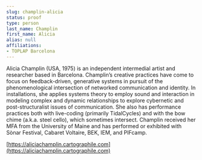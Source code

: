 ```yaml
---
slug: champlin-alicia
status: proof
type: person
last_name: Champlin
first_name: Alicia
alias: null
affiliations:
- TOPLAP Barcelona
---
```


Alicia Champlin (USA, 1975) is an independent intermedial artist and researcher based in Barcelona. Champlin’s creative practices have come to focus on feedback-driven, generative systems in pursuit of the phenomenological intersection of networked communication and identity. In installations, she applies systems theory to employ sound and interaction in modeling complex and dynamic relationships to explore cybernetic and post-structuralist issues of communication. She also has performance practices both with live-coding (primarily TidalCycles) and with the bow chime (a.k.a. steel cello), which sometimes intersect. Champlin received her MFA from the University of Maine and has performed or exhibited with Sònar Festival, Cabaret Voltaire, BEK, IEM, and PIFcamp.

[https://aliciachamplin.cartographile.com](https://aliciachamplin.cartographile.com)

